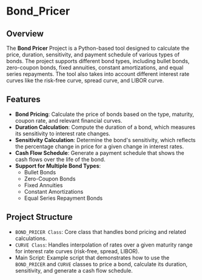 # Bond_Pricer

## Overview
The **Bond Pricer** Project is a Python-based tool designed to calculate the price, duration, sensitivity, and payment schedule of various types of bonds. The project supports different bond types, including bullet bonds, zero-coupon bonds, fixed annuities, constant amortizations, and equal series repayments. The tool also takes into account different interest rate curves like the risk-free curve, spread curve, and LIBOR curve.

## Features
+ **Bond Pricing**: Calculate the price of bonds based on the type, maturity, coupon rate, and relevant financial curves.
+ **Duration Calculation**: Compute the duration of a bond, which measures its sensitivity to interest rate changes.
+ **Sensitivity Calculation**: Determine the bond's sensitivity, which reflects the percentage change in price for a given change in interest rates.
+ **Cash Flow Schedule**: Generate a payment schedule that shows the cash flows over the life of the bond.
+ **Support for Multiple Bond Types**:
  + Bullet Bonds
  + Zero-Coupon Bonds
  + Fixed Annuities
  + Constant Amortizations
  + Equal Series Repayment Bonds

## Project Structure
+ ``BOND_PRICER Class``: Core class that handles bond pricing and related calculations.
+ ``CURVE Class``: Handles interpolation of rates over a given maturity range for interest rate curves (risk-free, spread, LIBOR).
+ Main Script: Example script that demonstrates how to use the ``BOND_PRICER`` and ``CURVE`` classes to price a bond, calculate its duration, sensitivity, and generate a cash flow schedule.
